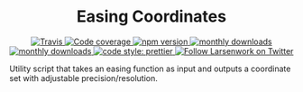 <h1 align="center">Easing Coordinates</h1>

<p align="center">
  <a href="https://travis-ci.org/larsenwork/easing-coordinates">
    <img alt="Travis" src="https://travis-ci.org/larsenwork/easing-coordinates.svg?branch=master">
  </a><a href="https://coveralls.io/github/larsenwork/easing-coordinates?branch=master">
    <img alt="Code coverage" src="https://coveralls.io/repos/github/larsenwork/easing-coordinates/badge.svg?branch=master">
  </a><a href="https://www.npmjs.com/package/easing-coordinates">
    <img alt="npm version" src="https://img.shields.io/npm/v/easing-coordinates.svg">
  </a><a href="https://www.npmjs.com/package/easing-coordinates">
    <img alt="monthly downloads" src="https://img.shields.io/npm/dm/easing-coordinates.svg">
  </a><a href="https://github.com/larsenwork/easing-coordinates/blob/master/LICENSE">
    <img alt="monthly downloads" src="https://img.shields.io/github/license/larsenwork/easing-coordinates.svg">
  </a><a href="https://github.com/prettier/prettier">
    <img alt="code style: prettier" src="https://img.shields.io/badge/code_style-prettier-ff69b4.svg">
  </a><a href="https://twitter.com/larsenwork">
    <img alt="Follow Larsenwork on Twitter" src="https://img.shields.io/twitter/follow/larsenwork.svg?label=follow+larsenwork">
  </a>
</p>

Utility script that takes an easing function as input and outputs a coordinate
set with adjustable precision/resolution.
